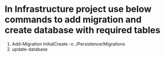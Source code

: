 # In Infrastructure project use below commands to add migration and create database with required tables

1. Add-Migration InitialCreate -o ./Persistence/Migrations
2. update-database
